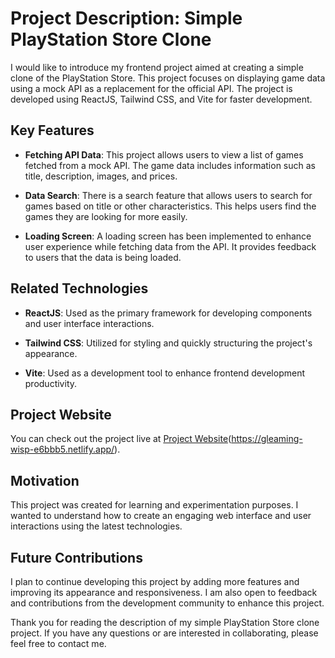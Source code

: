 # Project Description: Simple PlayStation Store Clone

I would like to introduce my frontend project aimed at creating a simple clone of the PlayStation Store. This project focuses on displaying game data using a mock API as a replacement for the official API. The project is developed using ReactJS, Tailwind CSS, and Vite for faster development.

## Key Features

- **Fetching API Data**: This project allows users to view a list of games fetched from a mock API. The game data includes information such as title, description, images, and prices.

- **Data Search**: There is a search feature that allows users to search for games based on title or other characteristics. This helps users find the games they are looking for more easily.

- **Loading Screen**: A loading screen has been implemented to enhance user experience while fetching data from the API. It provides feedback to users that the data is being loaded.

## Related Technologies

- **ReactJS**: Used as the primary framework for developing components and user interface interactions.

- **Tailwind CSS**: Utilized for styling and quickly structuring the project's appearance.

- **Vite**: Used as a development tool to enhance frontend development productivity.

## Project Website

You can check out the project live at [Project Website](https://www.example.com/project-website)(https://gleaming-wisp-e6bbb5.netlify.app/).

## Motivation

This project was created for learning and experimentation purposes. I wanted to understand how to create an engaging web interface and user interactions using the latest technologies.

## Future Contributions

I plan to continue developing this project by adding more features and improving its appearance and responsiveness. I am also open to feedback and contributions from the development community to enhance this project.

Thank you for reading the description of my simple PlayStation Store clone project. If you have any questions or are interested in collaborating, please feel free to contact me.
